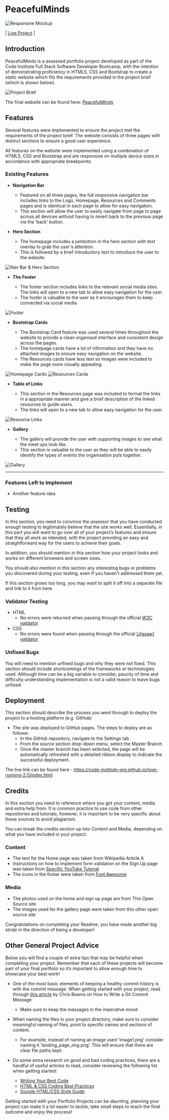 # PeacefulMinds
![Responsive Mockup](https://github.com/mc5g204/PeacefulMinds/blob/main/assets/images-readme/ResponsiveMockup.png)

| [Live Project](https://mc5g204.github.io/PeacefulMinds/) |

## Introduction
PeacefulMinds is a assessed portfolio project developed as part of the Code Institute Full Stack Software Developer Bootcamp, with the intention of demonstrating proficiency in HTML5, CSS and Bootstrap to create a static website which fits the requirements provided in the project brief (which is shown below).

![Project Brief](https://github.com/mc5g204/PeacefulMinds/blob/main/assets/images-readme/ProjectBrief.png)

The final website can be found here: [PeacefulMinds](https://mc5g204.github.io/PeacefulMinds/)

## Features 
Several features were implemented to ensure the project met the requirements of the project brief. The website consists of three pages with distinct sections to ensure a good user experience.

All features on the website were implemented using a combination of HTML5, CSS and Bootstrap and are responsive on multiple device sizes in accordance with appropriate breakpoints. 

### Existing Features

- __Navigation Bar__

  - Featured on all three pages, the full responsive navigation bar includes links to the Logo, Homepage, Resources and Comments pages and is identical in each page to allow for easy navigation.
  - This section will allow the user to easily navigate from page to page across all devices without having to revert back to the previous page via the ‘back’ button. 

- __Hero Section__

  - The homepage includes a jumbotron in the hero section with text overlay to grab the user's attention.
  - This is followed by a brief introductory text to introduce the user to the website.

![Nav Bar & Hero Section](https://github.com/mc5g204/PeacefulMinds/blob/main/assets/images-readme/Website_NavBar.png)

- __The Footer__ 

  - The footer section includes links to the relevant social media sites. The links will open to a new tab to allow easy navigation for the user.
  - The footer is valuable to the user as it encourages them to keep connected via social media

![Footer](https://github.com/mc5g204/PeacefulMinds/blob/main/assets/images-readme/Website_Footer.png)

- __Bootstrap Cards__

  - The Bootstrap Card feature was used several times throughout the website to provide a clean organised interface and consistent design across the pages.
  - The homepage cards have a lot of information and they have no attached images to ensure easy navigation on the website.
  - The Resources cards have less text so images were included to make the page more visually appealing.

![Homepage Cards](https://github.com/mc5g204/PeacefulMinds/blob/main/assets/images-readme/Website_HomepageCards.png)
![Resources Cards](https://github.com/mc5g204/PeacefulMinds/blob/main/assets/images-readme/Website_ResourcesCards.png)

- __Table of Links__

  - This section in the Resources page was included to format the links in a appropriate manner and give a brief description of the linked resources to guide users.
  - The links will open to a new tab to allow easy navigation for the user. 

![Resource Links](https://github.com/mc5g204/PeacefulMinds/blob/main/assets/images-readme/Website_ResourceLinks.png)

- __Gallery__

  - The gallery will provide the user with supporting images to see what the meet ups look like. 
  - This section is valuable to the user as they will be able to easily identify the types of events the organisation puts together. 

![Gallery](https://github.com/lucyrush/readme-template/blob/master/media/love_running_gallery.png)

---

### Features Left to Implement

- Another feature idea

## Testing 

In this section, you need to convince the assessor that you have conducted enough testing to legitimately believe that the site works well. Essentially, in this part you will want to go over all of your project’s features and ensure that they all work as intended, with the project providing an easy and straightforward way for the users to achieve their goals.

In addition, you should mention in this section how your project looks and works on different browsers and screen sizes.

You should also mention in this section any interesting bugs or problems you discovered during your testing, even if you haven't addressed them yet.

If this section grows too long, you may want to split it off into a separate file and link to it from here.


### Validator Testing 

- HTML
  - No errors were returned when passing through the official [W3C validator](https://validator.w3.org/nu/?doc=https%3A%2F%2Fcode-institute-org.github.io%2Flove-running-2.0%2Findex.html)
- CSS
  - No errors were found when passing through the official [(Jigsaw) validator](https://jigsaw.w3.org/css-validator/validator?uri=https%3A%2F%2Fvalidator.w3.org%2Fnu%2F%3Fdoc%3Dhttps%253A%252F%252Fcode-institute-org.github.io%252Flove-running-2.0%252Findex.html&profile=css3svg&usermedium=all&warning=1&vextwarning=&lang=en#css)

### Unfixed Bugs

You will need to mention unfixed bugs and why they were not fixed. This section should include shortcomings of the frameworks or technologies used. Although time can be a big variable to consider, paucity of time and difficulty understanding implementation is not a valid reason to leave bugs unfixed. 

## Deployment

This section should describe the process you went through to deploy the project to a hosting platform (e.g. GitHub) 

- The site was deployed to GitHub pages. The steps to deploy are as follows: 
  - In the GitHub repository, navigate to the Settings tab 
  - From the source section drop-down menu, select the Master Branch
  - Once the master branch has been selected, the page will be automatically refreshed with a detailed ribbon display to indicate the successful deployment. 

The live link can be found here - https://code-institute-org.github.io/love-running-2.0/index.html 


## Credits 

In this section you need to reference where you got your content, media and extra help from. It is common practice to use code from other repositories and tutorials, however, it is important to be very specific about these sources to avoid plagiarism. 

You can break the credits section up into Content and Media, depending on what you have included in your project. 

### Content 

- The text for the Home page was taken from Wikipedia Article A
- Instructions on how to implement form validation on the Sign Up page was taken from [Specific YouTube Tutorial](https://www.youtube.com/)
- The icons in the footer were taken from [Font Awesome](https://fontawesome.com/)

### Media

- The photos used on the home and sign up page are from This Open Source site
- The images used for the gallery page were taken from this other open source site


Congratulations on completing your Readme, you have made another big stride in the direction of being a developer! 

## Other General Project Advice

Below you will find a couple of extra tips that may be helpful when completing your project. Remember that each of these projects will become part of your final portfolio so it’s important to allow enough time to showcase your best work! 

- One of the most basic elements of keeping a healthy commit history is with the commit message. When getting started with your project, read through [this article](https://chris.beams.io/posts/git-commit/) by Chris Beams on How to Write  a Git Commit Message 
  - Make sure to keep the messages in the imperative mood 

- When naming the files in your project directory, make sure to consider meaningful naming of files, point to specific names and sections of content.
  - For example, instead of naming an image used ‘image1.png’ consider naming it ‘landing_page_img.png’. This will ensure that there are clear file paths kept. 

- Do some extra research on good and bad coding practices, there are a handful of useful articles to read, consider reviewing the following list when getting started:
  - [Writing Your Best Code](https://learn.shayhowe.com/html-css/writing-your-best-code/)
  - [HTML & CSS Coding Best Practices](https://medium.com/@inceptiondj.info/html-css-coding-best-practice-fadb9870a00f)
  - [Google HTML/CSS Style Guide](https://google.github.io/styleguide/htmlcssguide.html#General)

Getting started with your Portfolio Projects can be daunting, planning your project can make it a lot easier to tackle, take small steps to reach the final outcome and enjoy the process! 
